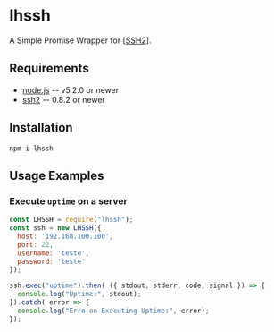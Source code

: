 # lhssh
A Simple Promise Wrapper for [[SSH2](https://github.com/mscdex/ssh2)].

## Requirements

* [node.js](http://nodejs.org/) -- v5.2.0 or newer
* [ssh2](https://www.npmjs.com/package/ssh2) -- 0.8.2 or newer

## Installation
    npm i lhssh
    
## Usage Examples

### Execute `uptime` on a server
```js
const LHSSH = require("lhssh");
const ssh = new LHSSH({
  host: '192.168.100.100',
  port: 22,
  username: 'teste',
  password: 'teste'
});

ssh.exec("uptime").then( ({ stdout, stderr, code, signal }) => {
  console.log("Uptime:", stdout);
}).catch( error => {
  console.log("Erro on Executing Uptime:", error);
});